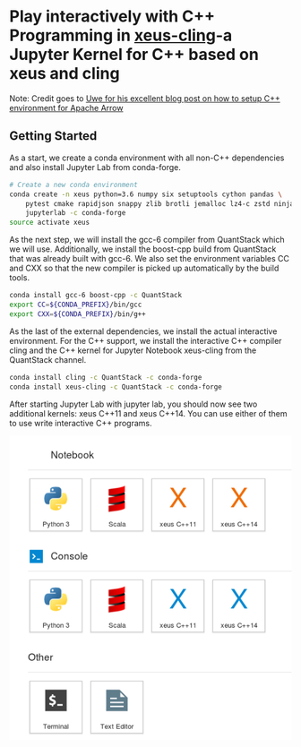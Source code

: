 # Play interactively with C++ Programming  in [xeus-cling](https://github.com/QuantStack/xeus-cling)-a Jupyter Kernel for C++ based on xeus and cling


Note: Credit goes to [Uwe for his excellent blog post on how to setup C++ environment for Apache Arrow](https://uwekorn.com/2017/12/17/play-interactively-with-arrow-cpp-in-xeus-cling.html)

## Getting Started


As a start, we create a conda environment with all non-C++ dependencies and also install Jupyter Lab from conda-forge.

```bash
# Create a new conda environment
conda create -n xeus python=3.6 numpy six setuptools cython pandas \
    pytest cmake rapidjson snappy zlib brotli jemalloc lz4-c zstd ninja \
    jupyterlab -c conda-forge
source activate xeus
```

As the next step, we will install the gcc-6 compiler from QuantStack which we will use. Additionally, we install the boost-cpp build from QuantStack that was already built with gcc-6. We also set the environment variables CC and CXX so that the new compiler is picked up automatically by the build tools.

```bash
conda install gcc-6 boost-cpp -c QuantStack
export CC=${CONDA_PREFIX}/bin/gcc
export CXX=${CONDA_PREFIX}/bin/g++
```

As the last of the external dependencies, we install the actual interactive environment. For the C++ support, we install the interactive C++ compiler cling and the C++ kernel for Jupyter Notebook xeus-cling from the QuantStack channel.

```bash
conda install cling -c QuantStack -c conda-forge
conda install xeus-cling -c QuantStack -c conda-forge
```

After starting Jupyter Lab with jupyter lab, you should now see two additional kernels: xeus C++11 and xeus C++14. You can use either of them to use write interactive C++ programs.

![](assets/jupyterlab.png)
